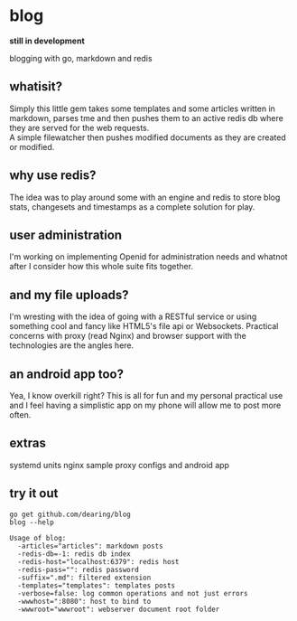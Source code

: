 blog
====
**still in development**

blogging with go, markdown and redis

whatisit?
-----
Simply this little gem takes some templates and some articles written in markdown, parses tme and then pushes them to an active redis db where they are served for the web requests.  
A simple filewatcher then pushes modified documents as they are created or modified.


why use redis?
-----
The idea was to play around some with an engine and redis to store blog stats, changesets and timestamps as a complete solution for play.


user administration
----
I'm working on implementing Openid for administration needs and whatnot after I consider how this whole suite fits together.


and my file uploads?
----
I'm wresting with the idea of going with a RESTful service or using something cool and fancy like HTML5's file api or Websockets.  Practical concerns with proxy (read Nginx) and browser support with the technologies are the angles here.

an android app too?
----
Yea, I know overkill right?  This is all for fun and my personal practical use and I feel having a simplistic app on my phone will allow me to post more often.

extras
----
systemd units
nginx sample proxy configs
and android app

try it out
---
```
go get github.com/dearing/blog
blog --help

Usage of blog:
  -articles="articles": markdown posts
  -redis-db=-1: redis db index
  -redis-host="localhost:6379": redis host
  -redis-pass="": redis password
  -suffix=".md": filtered extension
  -templates="templates": templates posts
  -verbose=false: log common operations and not just errors
  -wwwhost=":8080": host to bind to
  -wwwroot="wwwroot": webserver document root folder
```
